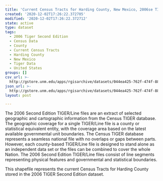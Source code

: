 ```yaml
---
title: 'Current Census Tracts for Harding County, New Mexico, 2006se TIGER'
created: '2020-12-02T17:26:22.372705'
modified: '2020-12-02T17:26:22.372712'
state: active
type: dataset
tags:
  - 2006 Tiger Second Edition
  - Census Data
  - County
  - Current Census Tracts
  - Harding County
  - New Mexico
  - Tiger Data
  - United States
groups: []
csv_url: >-
  http://gstore.unm.edu/apps/rgisarchive/datasets/044ea425-762f-474f-8821-02825b04ed20/tgr2006se_hard_trtcu.derived.csv
json_url: >-
  http://gstore.unm.edu/apps/rgisarchive/datasets/044ea425-762f-474f-8821-02825b04ed20/tgr2006se_hard_trtcu.derived.json
layout: post

---
```

The 2006 Second Edition TIGER/Line files are an extract of selected geographic and cartographic information from the Census TIGER database.  The geographic coverage for a single TIGER/Line file is a county or statistical equivalent entity, with the coverage area based on the latest available governmental unit boundaries. The Census TIGER database represents a seamless national file with no overlaps or gaps between parts.  However, each county-based TIGER/Line file is designed to stand alone as an independent data set or the files can be combined to cover the whole Nation.  The 2006 Second Edition  TIGER/Line files consist of line segments representing physical features and governmental and statistical boundaries.  

This shapefile represents the current Census Tracts for Harding County stored in the 2006 TIGER Second Edition dataset.

